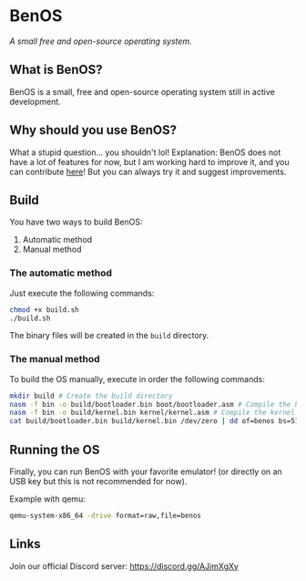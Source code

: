 # BenOS
*A small free and open-source operating system.*

## What is BenOS?
BenOS is a small, free and open-source operating system still in active development.

## Why should you use BenOS?
What a stupid question... you shouldn't lol!
Explanation:
BenOS does not have a lot of features for now, but I am working hard to improve it, and you can contribute [here](CONTRIBUTING.md)!
But you can always try it and suggest improvements.

## Build
You have two ways to build BenOS:
1. Automatic method
2. Manual method

### The automatic method
Just execute the following commands:
```bash
chmod +x build.sh
./build.sh
```
The binary files will be created in the `build` directory.

### The manual method
To build the OS manually, execute in order the following commands:
```bash
mkdir build # Create the build directory
nasm -f bin -o build/bootloader.bin boot/bootloader.asm # Compile the bootloader
nasm -f bin -o build/kernel.bin kernel/kernel.asm # Compile the kernel
cat build/bootloader.bin build/kernel.bin /dev/zero | dd of=benos bs=512 count=2880 # Create the disk image
```

## Running the OS
Finally, you can run BenOS with your favorite emulator! (or directly on an USB key but this is not recommended for now).

Example with qemu:
```bash
qemu-system-x86_64 -drive format=raw,file=benos
```

## Links
Join our official Discord server: https://discord.gg/AJjmXgXy
